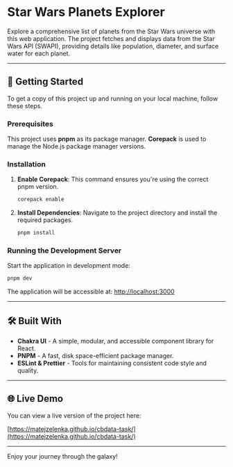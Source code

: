 # Star Wars Planets Explorer

Explore a comprehensive list of planets from the Star Wars universe with this web application. The project fetches and displays data from the Star Wars API (SWAPI), providing details like population, diameter, and surface water for each planet.

---

## 🚀 Getting Started

To get a copy of this project up and running on your local machine, follow these steps.

### Prerequisites

This project uses **pnpm** as its package manager. **Corepack** is used to manage the Node.js package manager versions.

### Installation

1.  **Enable Corepack**: This command ensures you're using the correct pnpm version.

    ```bash
    corepack enable
    ```

2.  **Install Dependencies**: Navigate to the project directory and install the required packages.

    ```bash
    pnpm install
    ```

### Running the Development Server

Start the application in development mode:

```bash
pnpm dev
```

The application will be accessible at: [http://localhost:3000](https://www.google.com/search?q=http://localhost.com:3000)

---

## 🛠️ Built With

- **Chakra UI** - A simple, modular, and accessible component library for React.
- **PNPM** - A fast, disk space-efficient package manager.
- **ESLint & Prettier** - Tools for maintaining consistent code style and quality.

---

## 🌐 Live Demo

You can view a live version of the project here:

[https://matejzelenka.github.io/cbdata-task/](https://matejzelenka.github.io/cbdata-task/)

---

Enjoy your journey through the galaxy\!
